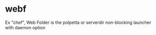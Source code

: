 webf
====

Ex "chef", Web Folder is the polpetta or serverdir non-blocking launcher with daemon option